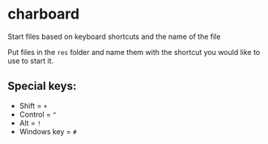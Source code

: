 # charboard
Start files based on keyboard shortcuts and the name of the file

Put files in the `res` folder and name them with the shortcut you would like to use to start it.

## Special keys:

- Shift = `+`
- Control = `^`
- Alt = `!`
- Windows key = `#`
